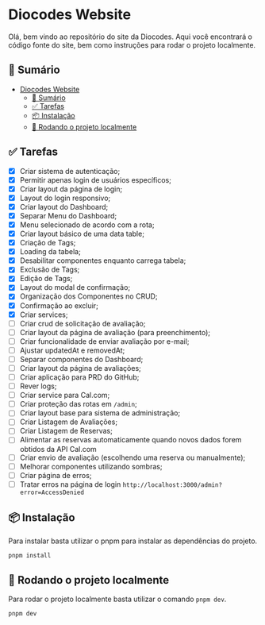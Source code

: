 # Diocodes Website

Olá, bem vindo ao repositório do site da Diocodes. Aqui você encontrará o código fonte do site, bem como instruções para rodar o projeto localmente.

## 📝 Sumário

- [Diocodes Website](#diocodes-website)
  - [📝 Sumário](#-sumário)
  - [✅ Tarefas](#-tarefas)
  - [📦 Instalação](#-instalação)
  - [🚀 Rodando o projeto localmente](#-rodando-o-projeto-localmente)

## ✅ Tarefas

- [x] Criar sistema de autenticação;
- [x] Permitir apenas login de usuários específicos;
- [x] Criar layout da página de login;
- [x] Layout do login responsivo;
- [x] Criar layout do Dashboard;
- [x] Separar Menu do Dashboard;
- [x] Menu selecionado de acordo com a rota;
- [x] Criar layout básico de uma data table;
- [x] Criação de Tags;
- [x] Loading da tabela;
- [x] Desabilitar componentes enquanto carrega tabela;
- [x] Exclusão de Tags;
- [x] Edição de Tags;
- [x] Layout do modal de confirmação;
- [x] Organização dos Componentes no CRUD;
- [x] Confirmação ao excluir;
- [x] Criar services;
- [ ] Criar crud de solicitação de avaliação;
- [ ] Criar layout da página de avaliação (para preenchimento);
- [ ] Criar funcionalidade de enviar avaliação por e-mail;
- [ ] Ajustar updatedAt e removedAt;
- [ ] Separar componentes do Dashboard;
- [ ] Criar layout da página de avaliações;
- [ ] Criar aplicação para PRD do GitHub;
- [ ] Rever logs;
- [ ] Criar service para Cal.com;
- [ ] Criar proteção das rotas em `/admin`;
- [ ] Criar layout base para sistema de administração;
- [ ] Criar Listagem de Avaliações;
- [ ] Criar Listagem de Reservas;
- [ ] Alimentar as reservas automaticamente quando novos dados forem obtidos da API Cal.com
- [ ] Criar envio de avaliação (escolhendo uma reserva ou manualmente);
- [ ] Melhorar componentes utilizando sombras;
- [ ] Criar página de erros;
- [ ] Tratar erros na página de login `http://localhost:3000/admin?error=AccessDenied`

## 📦 Instalação

Para instalar basta utilizar o pnpm para instalar as dependências do projeto.

```bash
pnpm install
```

## 🚀 Rodando o projeto localmente

Para rodar o projeto localmente basta utilizar o comando `pnpm dev`.

```bash
pnpm dev
```
